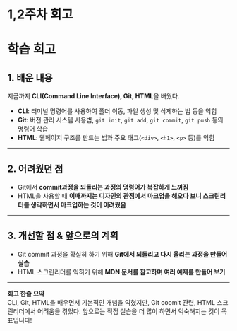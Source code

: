 # 1,2주차 회고

# 학습 회고

## 1. 배운 내용  
지금까지 **CLI(Command Line Interface), Git, HTML**을 배웠다.  
- **CLI**: 터미널 명령어를 사용하여 폴더 이동, 파일 생성 및 삭제하는 법 등을 익힘  
- **Git**: 버전 관리 시스템 사용법, `git init`, `git add`, `git commit`, `git push` 등의 명령어 학습  
- **HTML**: 웹페이지 구조를 만드는 법과 주요 태그(`<div>`, `<h1>`, `<p>` 등)를 익힘  

---

## 2. 어려웠던 점   
- Git에서 **commit과정을 되돌리는 과정의 명령어가 복잡하게 느껴짐**  
- HTML을 사용할 때 **이때까지는 디자인의 관점에서 마크업을 해오다 보니 스크린리더를 생각하면서 마크업하는 것이 어려웠음**  

---

## 3. 개선할 점 & 앞으로의 계획   
- Git commit 과정을 확실히 하기 위해 **Git에서 되돌리고 다시 올리는 과정을 만들어 실습**  
- HTML 스크린리더를 익히기 위해 **MDN 문서를 참고하며 여러 예제를 만들어 보기**  

---

**회고 한줄 요약**  
CLI, Git, HTML을 배우면서 기본적인 개념을 익혔지만, Git coomit 관련, HTML 스크린리더에서 어려움을 겪었다. 앞으로는 직접 실습을 더 많이 하면서 익숙해지는 것이 목표입니다!